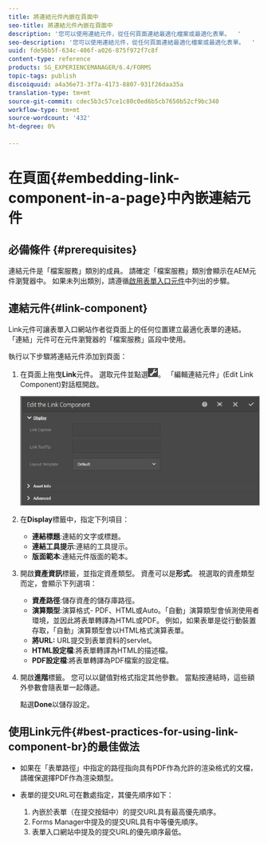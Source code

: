 ```yaml
---
title: 將連結元件內嵌在頁面中
seo-title: 將連結元件內嵌在頁面中
description: '您可以使用連結元件，從任何頁面連結最適化檔案或最適化表單。  '
seo-description: '您可以使用連結元件，從任何頁面連結最適化檔案或最適化表單。  '
uuid: fde56b5f-634c-406f-a026-875f972f7c8f
content-type: reference
products: SG_EXPERIENCEMANAGER/6.4/FORMS
topic-tags: publish
discoiquuid: a4a36e73-3f7a-4173-8807-931f26daa35a
translation-type: tm+mt
source-git-commit: cdec5b3c57ce1c80c0ed6b5cb7650b52cf9bc340
workflow-type: tm+mt
source-wordcount: '432'
ht-degree: 0%

---
```



# 在頁面{#embedding-link-component-in-a-page}中內嵌連結元件

## 必備條件 {#prerequisites}

連結元件是「檔案服務」類別的成員。 請確定「檔案服務」類別會顯示在AEM元件瀏覽器中。 如果未列出類別，請遵循[啟用表單入口元件](/help/forms/using/enabling-forms-portal-components.md)中列出的步驟。

## 連結元件{#link-component}

Link元件可讓表單入口網站作者從頁面上的任何位置建立最適化表單的連結。 「連結」元件可在元件瀏覽器的「檔案服務」區段中使用。

執行以下步驟將連結元件添加到頁面：

1. 在頁面上拖曳&#x200B;**Link**&#x200B;元件。 選取元件並點選![cmppr](assets/cmppr.png)。 「編輯連結元件」(Edit Link Component)對話框開啟。

   ![edit-link-component](assets/edit-link-component.png)

1. 在&#x200B;**Display**&#x200B;標籤中，指定下列項目：

   * **連結標題**:連結的文字或標題。
   * **連結工具提示**:連結的工具提示。
   * **版面範本**:連結元件版面的範本。

1. 開啟&#x200B;**資產資訊**&#x200B;標籤，並指定資產類型。 資產可以是&#x200B;**形式**。 視選取的資產類型而定，會顯示下列選項：

   * **資產路徑**:儲存資產的儲存庫路徑。
   * **演算類型**:演算格式- PDF、HTML或Auto。「自動」演算類型會偵測使用者環境，並因此將表單轉譯為HTML或PDF。 例如，如果表單是從行動裝置存取，「自動」演算類型會以HTML格式演算表單。
   * **將URL:**  URL提交到表單資料的servlet。
   * **HTML設定檔**:將表單轉譯為HTML的描述檔。
   * **PDF設定檔**:將表單轉譯為PDF檔案的設定檔。

1. 開啟&#x200B;**進階**&#x200B;標籤。 您可以以鍵值對格式指定其他參數。 當點按連結時，這些額外參數會隨表單一起傳遞。

   點選&#x200B;**Done**&#x200B;以儲存設定。

## 使用Link元件{#best-practices-for-using-link-component-br}的最佳做法

* 如果在「表單路徑」中指定的路徑指向具有PDF作為允許的渲染格式的文檔，請確保選擇PDF作為渲染類型。
* 表單的提交URL可在數處指定，其優先順序如下：

   1. 內嵌於表單（在提交按鈕中）的提交URL具有最高優先順序。
   1. Forms Manager中提及的提交URL具有中等優先順序。
   1. 表單入口網站中提及的提交URL的優先順序最低。

